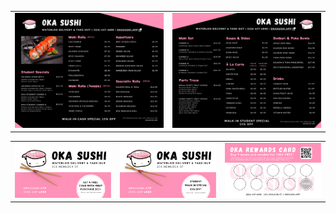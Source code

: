 

<table>

  <tr>
    <td><img src="oka_menu_2.png" width="100%" /></td>
    <td><img src="oka_menu_1.png" width="100%" /></td>
 

  </tr>

</table>

<table>

  <tr>
    <td><img src="1.png" width="100%" /></td>
    <td><img src="2.png" width="100%" /></td>
    <td><img src="3.png" width="100%" /></td>

  </tr>

</table>
